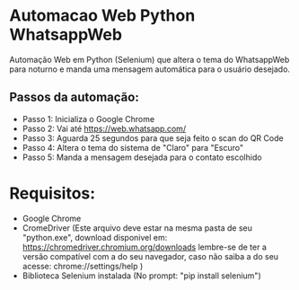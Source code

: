 # Automacao Web Python WhatsappWeb
Automação Web em Python (Selenium) que altera o tema do WhatsappWeb para noturno e manda uma mensagem automática para o usuário desejado.

## Passos da automação: 

- Passo 1: Inicializa o Google Chrome 
- Passo 2: Vai até https://web.whatsapp.com/
- Passo 3: Aguarda 25 segundos para que seja feito o scan do QR Code
- Passo 4: Altera o tema do sistema de "Claro" para "Escuro"
- Passo 5: Manda a mensagem desejada para o contato escolhido

# Requisitos:
- Google Chrome
- CromeDriver (Este arquivo deve estar na mesma pasta de seu "python.exe", download disponivel em: https://chromedriver.chromium.org/downloads lembre-se de ter a versão compatível com a do seu navegador, caso não saiba a do seu acesse: chrome://settings/help )
- Biblioteca Selenium instalada (No prompt: "pip install selenium") 

